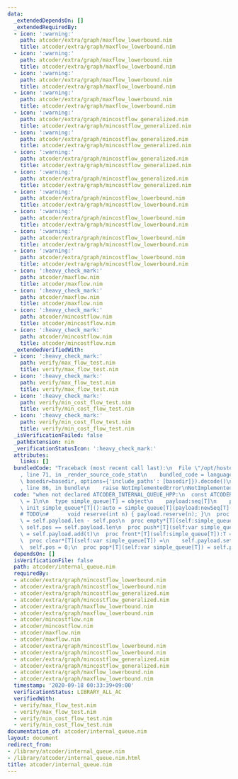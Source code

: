 ```yaml
---
data:
  _extendedDependsOn: []
  _extendedRequiredBy:
  - icon: ':warning:'
    path: atcoder/extra/graph/maxflow_lowerbound.nim
    title: atcoder/extra/graph/maxflow_lowerbound.nim
  - icon: ':warning:'
    path: atcoder/extra/graph/maxflow_lowerbound.nim
    title: atcoder/extra/graph/maxflow_lowerbound.nim
  - icon: ':warning:'
    path: atcoder/extra/graph/maxflow_lowerbound.nim
    title: atcoder/extra/graph/maxflow_lowerbound.nim
  - icon: ':warning:'
    path: atcoder/extra/graph/maxflow_lowerbound.nim
    title: atcoder/extra/graph/maxflow_lowerbound.nim
  - icon: ':warning:'
    path: atcoder/extra/graph/mincostflow_generalized.nim
    title: atcoder/extra/graph/mincostflow_generalized.nim
  - icon: ':warning:'
    path: atcoder/extra/graph/mincostflow_generalized.nim
    title: atcoder/extra/graph/mincostflow_generalized.nim
  - icon: ':warning:'
    path: atcoder/extra/graph/mincostflow_generalized.nim
    title: atcoder/extra/graph/mincostflow_generalized.nim
  - icon: ':warning:'
    path: atcoder/extra/graph/mincostflow_generalized.nim
    title: atcoder/extra/graph/mincostflow_generalized.nim
  - icon: ':warning:'
    path: atcoder/extra/graph/mincostflow_lowerbound.nim
    title: atcoder/extra/graph/mincostflow_lowerbound.nim
  - icon: ':warning:'
    path: atcoder/extra/graph/mincostflow_lowerbound.nim
    title: atcoder/extra/graph/mincostflow_lowerbound.nim
  - icon: ':warning:'
    path: atcoder/extra/graph/mincostflow_lowerbound.nim
    title: atcoder/extra/graph/mincostflow_lowerbound.nim
  - icon: ':warning:'
    path: atcoder/extra/graph/mincostflow_lowerbound.nim
    title: atcoder/extra/graph/mincostflow_lowerbound.nim
  - icon: ':heavy_check_mark:'
    path: atcoder/maxflow.nim
    title: atcoder/maxflow.nim
  - icon: ':heavy_check_mark:'
    path: atcoder/maxflow.nim
    title: atcoder/maxflow.nim
  - icon: ':heavy_check_mark:'
    path: atcoder/mincostflow.nim
    title: atcoder/mincostflow.nim
  - icon: ':heavy_check_mark:'
    path: atcoder/mincostflow.nim
    title: atcoder/mincostflow.nim
  _extendedVerifiedWith:
  - icon: ':heavy_check_mark:'
    path: verify/max_flow_test.nim
    title: verify/max_flow_test.nim
  - icon: ':heavy_check_mark:'
    path: verify/max_flow_test.nim
    title: verify/max_flow_test.nim
  - icon: ':heavy_check_mark:'
    path: verify/min_cost_flow_test.nim
    title: verify/min_cost_flow_test.nim
  - icon: ':heavy_check_mark:'
    path: verify/min_cost_flow_test.nim
    title: verify/min_cost_flow_test.nim
  _isVerificationFailed: false
  _pathExtension: nim
  _verificationStatusIcon: ':heavy_check_mark:'
  attributes:
    links: []
  bundledCode: "Traceback (most recent call last):\n  File \"/opt/hostedtoolcache/Python/3.10.7/x64/lib/python3.10/site-packages/onlinejudge_verify/documentation/build.py\"\
    , line 71, in _render_source_code_stat\n    bundled_code = language.bundle(stat.path,\
    \ basedir=basedir, options={'include_paths': [basedir]}).decode()\n  File \"/opt/hostedtoolcache/Python/3.10.7/x64/lib/python3.10/site-packages/onlinejudge_verify/languages/nim.py\"\
    , line 86, in bundle\n    raise NotImplementedError\nNotImplementedError\n"
  code: "when not declared ATCODER_INTERNAL_QUEUE_HPP:\n  const ATCODER_INTERNAL_QUEUE_HPP*\
    \ = 1\n\n  type simple_queue[T] = object\n    payload:seq[T]\n    pos:int\n  proc\
    \ init_simple_queue*[T]():auto = simple_queue[T](payload:newSeq[T](), pos:0)\n\
    # TODO\n#      void reserve(int n) { payload.reserve(n); }\n  proc len*[T](self:simple_queue[T]):int\
    \ = self.payload.len - self.pos\n  proc empty*[T](self:simple_queue[T]):bool =\
    \ self.pos == self.payload.len\n  proc push*[T](self:var simple_queue[T], t:T)\
    \ = self.payload.add(t)\n  proc front*[T](self:simple_queue[T]):T = self.payload[self.pos]\n\
    \  proc clear*[T](self:var simple_queue[T]) =\n    self.payload.setLen(0)\n  \
    \  self.pos = 0;\n  proc pop*[T](self:var simple_queue[T]) = self.pos.inc\n"
  dependsOn: []
  isVerificationFile: false
  path: atcoder/internal_queue.nim
  requiredBy:
  - atcoder/extra/graph/mincostflow_lowerbound.nim
  - atcoder/extra/graph/mincostflow_lowerbound.nim
  - atcoder/extra/graph/mincostflow_generalized.nim
  - atcoder/extra/graph/mincostflow_generalized.nim
  - atcoder/extra/graph/maxflow_lowerbound.nim
  - atcoder/extra/graph/maxflow_lowerbound.nim
  - atcoder/mincostflow.nim
  - atcoder/mincostflow.nim
  - atcoder/maxflow.nim
  - atcoder/maxflow.nim
  - atcoder/extra/graph/mincostflow_lowerbound.nim
  - atcoder/extra/graph/mincostflow_lowerbound.nim
  - atcoder/extra/graph/mincostflow_generalized.nim
  - atcoder/extra/graph/mincostflow_generalized.nim
  - atcoder/extra/graph/maxflow_lowerbound.nim
  - atcoder/extra/graph/maxflow_lowerbound.nim
  timestamp: '2020-09-18 00:33:39+09:00'
  verificationStatus: LIBRARY_ALL_AC
  verifiedWith:
  - verify/max_flow_test.nim
  - verify/max_flow_test.nim
  - verify/min_cost_flow_test.nim
  - verify/min_cost_flow_test.nim
documentation_of: atcoder/internal_queue.nim
layout: document
redirect_from:
- /library/atcoder/internal_queue.nim
- /library/atcoder/internal_queue.nim.html
title: atcoder/internal_queue.nim
---
```

